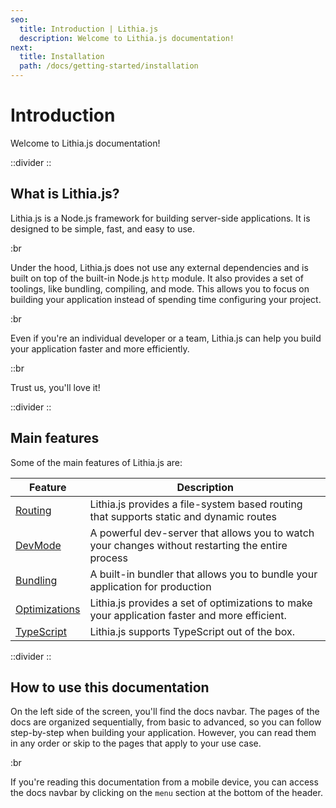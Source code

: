 ```yaml
---
seo:
  title: Introduction | Lithia.js
  description: Welcome to Lithia.js documentation!
next:
  title: Installation
  path: /docs/getting-started/installation
---
```


# Introduction

Welcome to Lithia.js documentation!

::divider
::

## What is Lithia.js?

Lithia.js is a Node.js framework for building server-side applications. It is designed to be simple, fast, and easy to use.

:br

Under the hood, Lithia.js does not use any external dependencies and is built on top of the built-in Node.js `http` module.
It also provides a set of toolings, like bundling, compiling, and mode. This allows you to focus on building your application
instead of spending time configuring your project.

:br

Even if you're an individual developer or a team, Lithia.js can help you build your application faster and more efficiently.

::br

Trust us, you'll love it!

::divider
::

## Main features

Some of the main features of Lithia.js are:

| Feature                                              | Description                                                                                       |
| ---------------------------------------------------- | ------------------------------------------------------------------------------------------------- |
| [Routing](/docs/getting-started/routing)             | Lithia.js provides a file-system based routing that supports static and dynamic routes            |
| [DevMode](/docs/getting-started/dev-mode)            | A powerful dev-server that allows you to watch your changes without restarting the entire process |
| [Bundling](/docs/getting-started/bundling)           | A built-in bundler that allows you to bundle your application for production                      |
| [Optimizations](/docs/getting-started/optimizations) | Lithia.js provides a set of optimizations to make your application faster and more efficient.     |
| [TypeScript](/docs/getting-started/typescript)       | Lithia.js supports TypeScript out of the box.                                                     |

::divider
::

## How to use this documentation

On the left side of the screen, you'll find the docs navbar. The pages of the docs are organized sequentially, from basic to advanced, so you can follow step-by-step when building your application. However, you can read them in any order or skip to the pages that apply to your use case.

:br

If you're reading this documentation from a mobile device, you can access the docs navbar by clicking on the `menu` section at the bottom of the
header.

